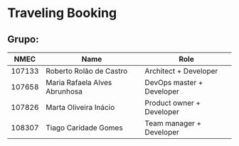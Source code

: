 # Traveling Booking

## **Grupo:**

| NMEC  | Name               | Role                |
| ----- | -------------------| ---------------------|
| 107133 | Roberto Rolão de Castro         | Architect + Developer |
| 107658 | Maria Rafaela Alves Abrunhosa | DevOps master + Developer |
| 107826 |Marta Oliveira Inácio | Product owner + Developer |
| 108307 |  Tiago Caridade Gomes   |Team manager + Developer|


